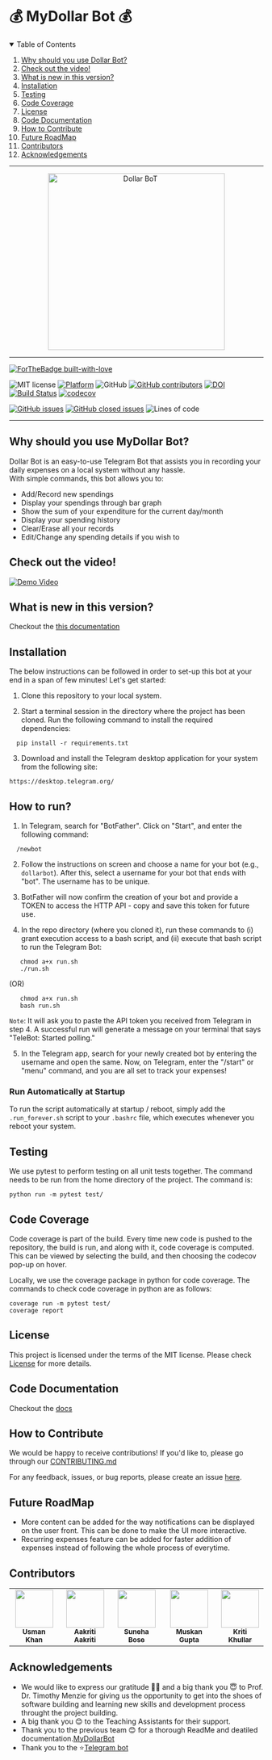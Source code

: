 # 💰 MyDollar Bot 💰

<!-- TABLE OF CONTENTS -->
<details open="open">
  <summary>Table of Contents</summary>
  <ol>
    <li><a href="#why-should-you-use-dollar-bot">Why should you use Dollar Bot?</a></li>
    <li><a href="#check-out-the-video">Check out the video!</a></li>
    <li><a href="#what-is-new-in-this-version">What is new in this version?</a></li>
    <li><a href="#installation">Installation</a></li>
    <li><a href="#testing">Testing</a></li>
    <li><a href="#code-coverage">Code Coverage</a></li>
    <li><a href="#License">License</a></li>
    <li><a href="#code-documentation">Code Documentation</a></li>
    <li><a href="#how-to-contribute">How to Contribute</a></li>
    <li><a href="#future-roadmap">Future RoadMap</a></li>
   <li><a href="#contributors">Contributors</a></li>
   <li><a href="#acknowledgements">Acknowledgements</a></li>
  </ol>
</details>

<hr>
<p align="center">
<a><img  height=350 width=350 
  src="https://s1.mzstatic.com/us/r30/Purple1/v4/de/ab/45/deab454d-8881-b37d-9513-b0e26424cc57/pr_source.png?downloadKey=1425248837_8a393efcc4a821cbf9639d5570f8e966" alt="Dollar BoT"></a>
</p>
<hr>

[![ForTheBadge built-with-love](http://ForTheBadge.com/images/badges/built-with-love.svg)](https://GitHub.com/usmanwardag/auto_anki)

![MIT license](https://img.shields.io/badge/License-MIT-green.svg)
[![Platform](https://img.shields.io/badge/Platform-Telegram-blue)](https://desktop.telegram.org/)
![GitHub](https://img.shields.io/badge/Language-Python-blue.svg)
[![GitHub contributors](https://img.shields.io/github/contributors/sak007/MyDollarBot-BOTGo)](https://github.com/ebanigogia/dollar_bot/graphs/contributors)
[![DOI](https://zenodo.org/badge/DOI/10.5281/zenodo.706356133.svg)](https://zenodo.org/badge/latestdoi/706356133)
[![Build Status](https://app.travis-ci.com/usmanwardag/dollar_bot.svg?branch=main)](https://app.travis-ci.com/usmanwardag/dollar_bot)
[![codecov](https://codecov.io/gh/usmanwardag/dollar_bot/branch/main/graph/badge.svg?token=PYAWX95R67)](https://codecov.io/gh/usmanwardag/dollar_bot)

[![GitHub issues](https://img.shields.io/github/issues/sak007/MyDollarBot-BOTGo)](https://github.com/sak007/MyDollarBot-BOTGo/issues?q=is%3Aopen+is%3Aissue)
[![GitHub closed issues](https://img.shields.io/github/issues-closed/sak007/MyDollarBot-BOTGo)](https://github.com/sak007/MyDollarBot-BOTGo/issues?q=is%3Aissue+is%3Aclosed)
![Lines of code](https://img.shields.io/tokei/lines/github/sak007/MyDollarBot-BOTGo)

<hr>

## Why should you use MyDollar Bot?

Dollar Bot is an easy-to-use Telegram Bot that assists you in recording your daily expenses on a local system without any hassle.  
With simple commands, this bot allows you to:
- Add/Record new spendings
- Display your spendings through bar graph
- Show the sum of your expenditure for the current day/month
- Display your spending history
- Clear/Erase all your records
- Edit/Change any spending details if you wish to

## Check out the video!

[![Demo Video](https://i9.ytimg.com/vi/aCjcT1CHAzU/mq3.jpg?sqp=COSotI0G&rs=AOn4CLD34jFIlq6GRdmTnK6p3F8O2F-Yig)](https://youtu.be/aCjcT1CHAzU)

## What is new in this version?

Checkout the [this documentation](https://github.com/usmanwardag/dollar_bot/blob/main/docs/Updated_version.pdf)
## Installation

The below instructions can be followed in order to set-up this bot at your end in a span of few minutes! Let's get started:

1. Clone this repository to your local system.

2. Start a terminal session in the directory where the project has been cloned. Run the following command to install the required dependencies:
```
  pip install -r requirements.txt

```
3. Download and install the Telegram desktop application for your system from the following site:
 ```
 https://desktop.telegram.org/
 ```
## How to run?

1. In Telegram, search for "BotFather". Click on "Start", and enter the following command:
```
  /newbot
```
2. Follow the instructions on screen and choose a name for your bot (e.g., `dollarbot`). After this, select a username for your bot that ends with "bot". The username has to be unique. 

3. BotFather will now confirm the creation of your bot and provide a TOKEN to access the HTTP API - copy and save this token for future use.

4. In the repo directory (where you cloned it), run these commands to (i) grant execution access to a bash script, and (ii) execute that bash script to run the Telegram Bot:
```
   chmod a+x run.sh
   ./run.sh
```
   
(OR)
```
   chmod a+x run.sh
   bash run.sh
```
```Note```: It will ask you to paste the API token you received from Telegram in step 4.
A successful run will generate a message on your terminal that says "TeleBot: Started polling." 

5. In the Telegram app, search for your newly created bot by entering the username and open the same. Now, on Telegram, enter the "/start" or "menu" command, and you are all set to track your expenses!

### Run Automatically at Startup

To run the script automatically at startup / reboot, simply add the `.run_forever.sh` script to your `.bashrc` file, which executes whenever you reboot your system.

## Testing

We use pytest to perform testing on all unit tests together. The command needs to be run from the home directory of the project. The command is:
```
python run -m pytest test/
```

## Code Coverage

Code coverage is part of the build. Every time new code is pushed to the repository, the build is run, and along with it, code coverage is computed. This can be viewed by selecting the build, and then choosing the codecov pop-up on hover.

Locally, we use the coverage package in python for code coverage. The commands to check code coverage in python are as follows:

```
coverage run -m pytest test/
coverage report
```

## License

This project is licensed under the terms of the MIT license. Please check [License](https://github.com/usmanwardag/dollar_bot/blob/main/LICENSE) for more details.


## Code Documentation

Checkout the [docs](https://github.com/sak007/MyDollarBot-BOTGo/tree/main/docs)

## How to Contribute

We would be happy to receive contributions! If you'd like to, please go through our [CONTRIBUTING.md](https://github.com/usmanwardag/dollar_bot/blob/main/CONTRIBUTING.md)

For any feedback, issues, or bug reports, please create an issue [here](https://github.com/usmanwardag/dollar_bot/issues/new).

## Future RoadMap

- More content can be added for the way notifications can be displayed on the user front. This can be done to make the UI more interactive.
- Recurring expenses feature can be added for faster addition of expenses instead of following the whole process of everytime.

## Contributors
<table>
  <tr>
    <td align="center"><a href="https://github.com/usmanwardag"><img src="https://avatars.githubusercontent.com/u/8848723?v=4" width="75px;" alt=""/><br /><sub><b>Usman Khan</b></sub></a></td>
    <td align="center"><a href="https://github.com/aakriti0fnu"><img src="https://avatars.githubusercontent.com/u/65619749?s=400&u=e7d56965d4414a95f969dbf53ed92b3e31fab610&v=4" width="75px;" alt=""/><br /><sub><b>Aakriti Aakriti</b></sub></a><br /></td>
    <td align="center"><a href="https://github.com/sbosenc"><img src="https://avatars.githubusercontent.com/u/89551210?v=4" width="75px;" alt=""/><br /><sub><b>Suneha Bose</b></sub></a><br /></td>
    <td align="center"><a href="https://github.com/muskan7828"><img src="https://avatars.githubusercontent.com/u/45363276?v=4" width="75px;" alt=""/><br /><sub><b>Muskan Gupta</b></sub></a><br /></td>
    <td align="center"><a href="https://github.com/kriti0207"><img src="https://avatars.githubusercontent.com/u/89510237?v=4" width="75px;" alt=""/><br /><sub><b>Kriti Khullar</b></sub></a><br /></td>
  </tr>
</table>



## Acknowledgements

- We would like to express our gratitude 🙏🏻 and a big thank you 😇 to Prof. Dr. Timothy Menzie for giving us the opportunity to get into the shoes of software building and learning new skills and development process throught the project building.
- A big thank you 😊 to the Teaching Assistants for their support.
- Thank you to the previous team 😊 for a thorough ReadMe and deatiled documentation.[MyDollarBot](https://github.com/sak007/MyDollarBot-BOTGo)
- Thank you to the ⭐️[Telegram bot](https://github.com/python-telegram-bot/python-telegram-bot)




